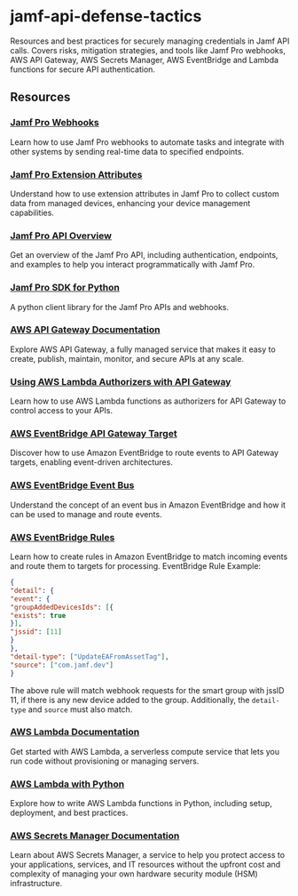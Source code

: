 # jamf-api-defense-tactics
Resources and best practices for securely managing credentials in Jamf API calls. Covers risks, mitigation strategies, and tools like Jamf Pro webhooks, AWS API Gateway, AWS Secrets Manager, AWS EventBridge and Lambda functions for secure API authentication.

## Resources
### [Jamf Pro Webhooks](https://developer.jamf.com/developer-guide/docs/webhooks)
Learn how to use Jamf Pro webhooks to automate tasks and integrate with other systems by sending real-time data to specified endpoints.
### [Jamf Pro Extension Attributes](https://developer.jamf.com/developer-guide/docs/extension-attributes)
Understand how to use extension attributes in Jamf Pro to collect custom data from managed devices, enhancing your device management capabilities.
### [Jamf Pro API Overview](https://developer.jamf.com/jamf-pro/docs/jamf-pro-api-overview)
Get an overview of the Jamf Pro API, including authentication, endpoints, and examples to help you interact programmatically with Jamf Pro.
### [Jamf Pro SDK for Python](https://github.com/macadmins/jamf-pro-sdk-python)
A python client library for the Jamf Pro APIs and webhooks.
### [AWS API Gateway Documentation](https://docs.aws.amazon.com/apigateway/latest/developerguide/welcome.html)
Explore AWS API Gateway, a fully managed service that makes it easy to create, publish, maintain, monitor, and secure APIs at any scale.
### [Using AWS Lambda Authorizers with API Gateway](https://docs.aws.amazon.com/apigateway/latest/developerguide/apigateway-use-lambda-authorizer.html)
Learn how to use AWS Lambda functions as authorizers for API Gateway to control access to your APIs.
### [AWS EventBridge API Gateway Target](https://docs.aws.amazon.com/eventbridge/latest/userguide/eb-api-gateway-target.html)
Discover how to use Amazon EventBridge to route events to API Gateway targets, enabling event-driven architectures.
### [AWS EventBridge Event Bus](https://docs.aws.amazon.com/eventbridge/latest/userguide/eb-event-bus.html)
Understand the concept of an event bus in Amazon EventBridge and how it can be used to manage and route events.
### [AWS EventBridge Rules](https://docs.aws.amazon.com/eventbridge/latest/userguide/eb-rules.html)
Learn how to create rules in Amazon EventBridge to match incoming events and route them to targets for processing.
EventBridge Rule Example: 

```json
{
"detail": {
"event": {
"groupAddedDevicesIds": [{
"exists": true
}],
"jssid": [11] 
}
},
"detail-type": ["UpdateEAFromAssetTag"],
"source": ["com.jamf.dev"]
}
```
The above rule will match webhook requests for the smart group with jssID 11, if there is any new device added to the group. Additionally, the `detail-type` and `source` must also match.

### [AWS Lambda Documentation](https://docs.aws.amazon.com/lambda/latest/dg/welcome.html)
Get started with AWS Lambda, a serverless compute service that lets you run code without provisioning or managing servers.
### [AWS Lambda with Python](https://docs.aws.amazon.com/lambda/latest/dg/lambda-python.html)
Explore how to write AWS Lambda functions in Python, including setup, deployment, and best practices.
### [AWS Secrets Manager Documentation](https://docs.aws.amazon.com/secretsmanager/latest/userguide/intro.html)
Learn about AWS Secrets Manager, a service to help you protect access to your applications, services, and IT resources without the upfront cost and complexity of managing your own hardware security module (HSM) infrastructure.
